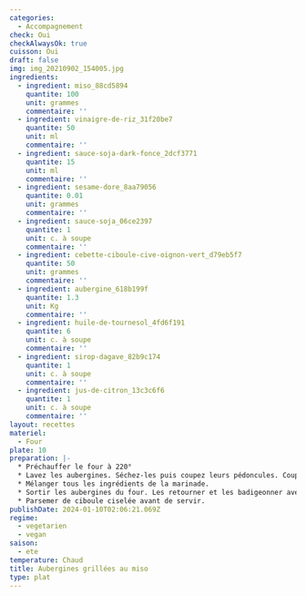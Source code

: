 ```yaml
---
categories:
  - Accompagnement
check: Oui
checkAlwaysOk: true
cuisson: Oui
draft: false
img: img_20210902_154005.jpg
ingredients:
  - ingredient: miso_88cd5894
    quantite: 100
    unit: grammes
    commentaire: ''
  - ingredient: vinaigre-de-riz_31f20be7
    quantite: 50
    unit: ml
    commentaire: ''
  - ingredient: sauce-soja-dark-fonce_2dcf3771
    quantite: 15
    unit: ml
    commentaire: ''
  - ingredient: sesame-dore_8aa79056
    quantite: 0.01
    unit: grammes
    commentaire: ''
  - ingredient: sauce-soja_06ce2397
    quantite: 1
    unit: c. à soupe
    commentaire: ''
  - ingredient: cebette-ciboule-cive-oignon-vert_d79eb5f7
    quantite: 50
    unit: grammes
    commentaire: ''
  - ingredient: aubergine_618b199f
    quantite: 1.3
    unit: Kg
    commentaire: ''
  - ingredient: huile-de-tournesol_4fd6f191
    quantite: 6
    unit: c. à soupe
    commentaire: ''
  - ingredient: sirop-dagave_82b9c174
    quantite: 1
    unit: c. à soupe
    commentaire: ''
  - ingredient: jus-de-citron_13c3c6f6
    quantite: 1
    unit: c. à soupe
    commentaire: ''
layout: recettes
materiel:
  - Four
plate: 10
preparation: |-
  * Préchauffer le four à 220°
  * Lavez les aubergines. Séchez-les puis coupez leurs pédoncules. Coupez-les en deux dans la longueur, puis quadrillez leur chair, sans percer la peau. Badigeonnez-les d'un peu d’huile et déposez les côté chair sur une plaque avec sulfu. Faites cuire environ 20 min.
  * Mélanger tous les ingrédients de la marinade.
  * Sortir les aubergines du four. Les retourner et les badigeonner avec la marinade. Saupourdrer de sésame et enfourner de nouveau pour 15-20 min (surveiller la cuisson).
  * Parsemer de ciboule ciselée avant de servir.
publishDate: 2024-01-10T02:06:21.069Z
regime:
  - vegetarien
  - vegan
saison:
  - ete
temperature: Chaud
title: Aubergines grillées au miso
type: plat
---
```


